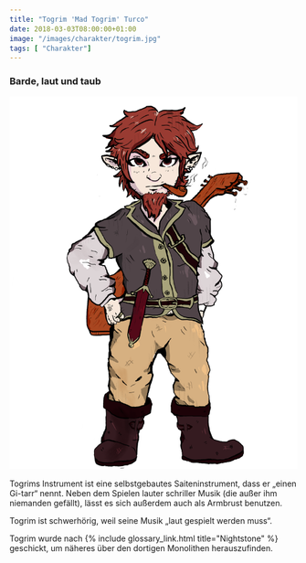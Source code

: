 ```yaml
---
title: "Togrim 'Mad Togrim' Turco"
date: 2018-03-03T08:00:00+01:00
image: "/images/charakter/togrim.jpg"
tags: [ "Charakter"]
---
```


### Barde, laut und taub

<img
  src='/images/charakter/togrim.jpg'
  class='character-image'/>

Togrims Instrument ist eine selbstgebautes Saiteninstrument, dass er „einen
Gi-tarr“ nennt. Neben dem Spielen lauter schriller Musik (die außer ihm niemanden gefällt), lässt es
sich außerdem auch als Armbrust benutzen.

Togrim ist schwerhörig, weil seine Musik „laut gespielt werden muss“.

Togrim wurde nach {% include glossary_link.html title="Nightstone" %} geschickt,
um näheres über den dortigen Monolithen herauszufinden.
